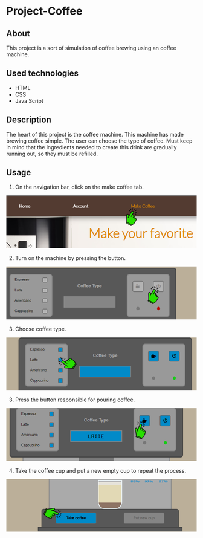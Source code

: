 # Project-Coffee
## About
This project is a sort of simulation of coffee brewing using an coffee machine.

## Used technologies
* HTML
* CSS
* Java Script

## Description
The heart of this project is the coffee machine. This machine has made brewing coffee simple. The user can choose the type of coffee. Must keep in mind that the ingredients needed to create this drink are gradually running out, so they must be refilled.

## Usage
1. On the navigation bar, click on the make coffee tab.

![](images/usage1.png)

2. Turn on the machine by pressing the button.

![](images/usage2.png)

3. Choose coffee type.

![](images/usage3.png)

3. Press the button responsible for pouring coffee.

![](images/usage4.png)

4. Take the coffee cup and put a new empty cup to repeat the process.

![](images/usage5.png)
